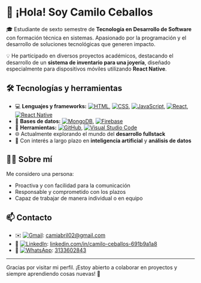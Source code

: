# 👋 ¡Hola! Soy Camilo Ceballos

🎓 Estudiante de sexto semestre de **Tecnología en Desarrollo de Software** con formación técnica en sistemas. Apasionado por la programación y el desarrollo de soluciones tecnológicas que generen impacto.

💡 He participado en diversos proyectos académicos, destacando el desarrollo de un **sistema de inventario para una joyería**, diseñado especialmente para dispositivos móviles utilizando **React Native**.

## 🛠️ Tecnologías y herramientas

- 💻 **Lenguajes y frameworks:** [![HTML](https://img.shields.io/badge/HTML-%23E34F26.svg?logo=html5&logoColor=white)](#), [![CSS](https://img.shields.io/badge/CSS-1572B6?logo=css3&logoColor=fff)](#), [![JavaScript](https://img.shields.io/badge/JavaScript-F7DF1E?logo=javascript&logoColor=000)](#), [![React](https://img.shields.io/badge/React-%2320232a.svg?logo=react&logoColor=%2361DAFB)](#),   [![React Native](https://img.shields.io/badge/React_Native-%2320232a.svg?logo=react&logoColor=%2361DAFB)](#)
- 🧠 **Bases de datos:** [![MongoDB](https://img.shields.io/badge/MongoDB-%234ea94b.svg?logo=mongodb&logoColor=white)](#), [![Firebase](https://img.shields.io/badge/Firebase-039BE5?logo=Firebase&logoColor=white)](#)
- 🔧 **Herramientas:** [![GitHub](https://img.shields.io/badge/GitHub-%23121011.svg?logo=github&logoColor=white)](#), [![Visual Studio Code](https://custom-icon-badges.demolab.com/badge/Visual%20Studio%20Code-0078d7.svg?logo=vsc&logoColor=white)](#)
- 🌐 Actualmente explorando el mundo del **desarrollo fullstack**
- 🤖 Con interés a largo plazo en **inteligencia artificial** y **análisis de datos**

## 🙋‍♂️ Sobre mí

Me considero una persona:
- Proactiva y con facilidad para la comunicación
- Responsable y comprometido con los plazos
- Capaz de trabajar de manera individual o en equipo

## 📫 Contacto

- ✉️ [![Gmail](https://img.shields.io/badge/Gmail-D14836?logo=gmail&logoColor=white)](#): [camiabril02@gmail.com](mailto:camiabril02@gmail.com)
- 💼 [![LinkedIn](https://custom-icon-badges.demolab.com/badge/LinkedIn-0A66C2?logo=linkedin-white&logoColor=fff)](#): [linkedin.com/in/camilo-ceballos-691b9a1a8](https://www.linkedin.com/in/camilo-ceballos-691b9a1a8)
- 📱 [![WhatsApp](https://img.shields.io/badge/WhatsApp-25D366?logo=whatsapp&logoColor=white)](#): [3133602843](https://wa.me/573133602843)

---

Gracias por visitar mi perfil. ¡Estoy abierto a colaborar en proyectos y siempre aprendiendo cosas nuevas! 🚀
